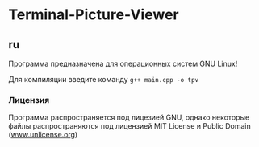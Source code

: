 # Terminal-Picture-Viewer
## ru
Программа предназначена для операционных систем GNU Linuх!

Для компиляции введите команду `g++ main.cpp -o tpv`

### Лицензия
Программа распространяется под лицезией GNU, однако некоторые файлы распространяются под лицензией MIT License и Public Domain (www.unlicense.org)
